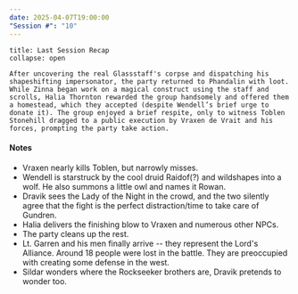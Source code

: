 ```yaml
---
date: 2025-04-07T19:00:00
"Session #": "10"
---
```

```ad-summary
title: Last Session Recap
collapse: open

After uncovering the real Glassstaff's corpse and dispatching his shapeshifting impersonator, the party returned to Phandalin with loot. While Zinna began work on a magical construct using the staff and scrolls, Halia Thornton rewarded the group handsomely and offered them a homestead, which they accepted (despite Wendell’s brief urge to donate it). The group enjoyed a brief respite, only to witness Toblen Stonehill dragged to a public execution by Vraxen de Vrait and his forces, prompting the party take action.

```

#### Notes

- Vraxen nearly kills Toblen, but narrowly misses.
- Wendell is starstruck by the cool druid Raidof(?) and wildshapes into a wolf. He also summons a little owl and names it Rowan.
- Dravik sees the Lady of the Night in the crowd, and the two silently agree that the fight is the perfect distraction/time to take care of Gundren.
- Halia delivers the finishing blow to Vraxen and numerous other NPCs. 
- The party cleans up the rest.
- Lt. Garren and his men finally arrive -- they represent the Lord's Alliance. Around 18 people were lost in the battle. They are preoccupied with creating some defense in the west.
- Sildar wonders where the Rockseeker brothers are, Dravik pretends to wonder too.